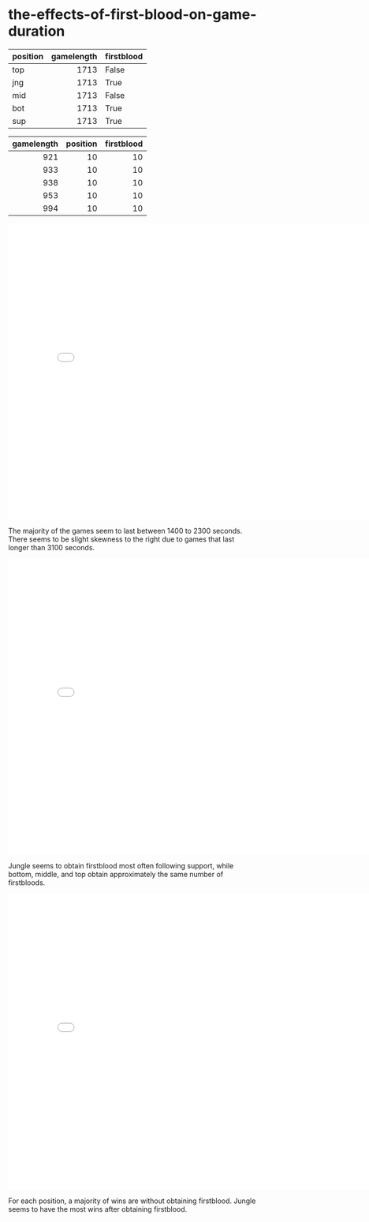 # the-effects-of-first-blood-on-game-duration

| position   |   gamelength | firstblood   |
|:-----------|-------------:|:-------------|
| top        |         1713 | False        |
| jng        |         1713 | True         |
| mid        |         1713 | False        |
| bot        |         1713 | True         |
| sup        |         1713 | True         |


|   gamelength |   position |   firstblood |
|-------------:|-----------:|-------------:|
|          921 |         10 |           10 |
|          933 |         10 |           10 |
|          938 |         10 |           10 |
|          953 |         10 |           10 |
|          994 |         10 |           10 |

<iframe src="assets/game_durations.html" width=800 height=600 frameBorder=0></iframe>

The majority of the games seem to last between 1400 to 2300 seconds. There seems to be slight skewness to the right due to games that last longer than 3100 seconds.

<iframe src="assets/firstblood_by_position.html" width=800 height=600 frameBorder=0></iframe>

Jungle seems to obtain firstblood most often following support, while bottom, middle, and top obtain approximately the same number of firstbloods.

<iframe src="assets/wins_position.html" width=800 height=600 frameBorder=0></iframe>

For each position, a majority of wins are without obtaining firstblood. Jungle seems to have the most wins after obtaining firstblood.